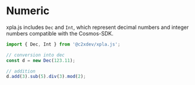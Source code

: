 # Numeric

xpla.js includes `Dec` and `Int`, which represent decimal numbers and integer numbers compatible with the Cosmos-SDK. 

```ts
import { Dec, Int } from '@c2xdev/xpla.js';

// conversion into dec
const d = new Dec(123.11);

// addition
d.add(3).sub(5).div(3).mod(2);
